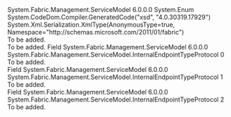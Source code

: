 <Type Name="InternalEndpointTypeProtocol" FullName="System.Fabric.Management.ServiceModel.InternalEndpointTypeProtocol">
  <TypeSignature Language="C#" Value="public enum InternalEndpointTypeProtocol" />
  <TypeSignature Language="ILAsm" Value=".class public auto ansi sealed InternalEndpointTypeProtocol extends System.Enum" />
  <TypeSignature Language="DocId" Value="T:System.Fabric.Management.ServiceModel.InternalEndpointTypeProtocol" />
  <TypeSignature Language="VB.NET" Value="Public Enum InternalEndpointTypeProtocol" />
  <TypeSignature Language="F#" Value="type InternalEndpointTypeProtocol = " />
  <AssemblyInfo>
    <AssemblyName>System.Fabric.Management.ServiceModel</AssemblyName>
    <AssemblyVersion>6.0.0.0</AssemblyVersion>
  </AssemblyInfo>
  <Base>
    <BaseTypeName>System.Enum</BaseTypeName>
  </Base>
  <Attributes>
    <Attribute>
      <AttributeName>System.CodeDom.Compiler.GeneratedCode("xsd", "4.0.30319.17929")</AttributeName>
    </Attribute>
    <Attribute>
      <AttributeName>System.Xml.Serialization.XmlType(AnonymousType=true, Namespace="http://schemas.microsoft.com/2011/01/fabric")</AttributeName>
    </Attribute>
  </Attributes>
  <Docs>
    <summary>To be added.</summary>
    <remarks>To be added.</remarks>
  </Docs>
  <Members>
    <Member MemberName="http">
      <MemberSignature Language="C#" Value="http" />
      <MemberSignature Language="ILAsm" Value=".field public static literal valuetype System.Fabric.Management.ServiceModel.InternalEndpointTypeProtocol http = int32(0)" />
      <MemberSignature Language="DocId" Value="F:System.Fabric.Management.ServiceModel.InternalEndpointTypeProtocol.http" />
      <MemberSignature Language="VB.NET" Value="http" />
      <MemberSignature Language="F#" Value="http = 0" Usage="System.Fabric.Management.ServiceModel.InternalEndpointTypeProtocol.http" />
      <MemberType>Field</MemberType>
      <AssemblyInfo>
        <AssemblyName>System.Fabric.Management.ServiceModel</AssemblyName>
        <AssemblyVersion>6.0.0.0</AssemblyVersion>
      </AssemblyInfo>
      <ReturnValue>
        <ReturnType>System.Fabric.Management.ServiceModel.InternalEndpointTypeProtocol</ReturnType>
      </ReturnValue>
      <MemberValue>0</MemberValue>
      <Docs>
        <summary>To be added.</summary>
      </Docs>
    </Member>
    <Member MemberName="https">
      <MemberSignature Language="C#" Value="https" />
      <MemberSignature Language="ILAsm" Value=".field public static literal valuetype System.Fabric.Management.ServiceModel.InternalEndpointTypeProtocol https = int32(1)" />
      <MemberSignature Language="DocId" Value="F:System.Fabric.Management.ServiceModel.InternalEndpointTypeProtocol.https" />
      <MemberSignature Language="VB.NET" Value="https" />
      <MemberSignature Language="F#" Value="https = 1" Usage="System.Fabric.Management.ServiceModel.InternalEndpointTypeProtocol.https" />
      <MemberType>Field</MemberType>
      <AssemblyInfo>
        <AssemblyName>System.Fabric.Management.ServiceModel</AssemblyName>
        <AssemblyVersion>6.0.0.0</AssemblyVersion>
      </AssemblyInfo>
      <ReturnValue>
        <ReturnType>System.Fabric.Management.ServiceModel.InternalEndpointTypeProtocol</ReturnType>
      </ReturnValue>
      <MemberValue>1</MemberValue>
      <Docs>
        <summary>To be added.</summary>
      </Docs>
    </Member>
    <Member MemberName="tcp">
      <MemberSignature Language="C#" Value="tcp" />
      <MemberSignature Language="ILAsm" Value=".field public static literal valuetype System.Fabric.Management.ServiceModel.InternalEndpointTypeProtocol tcp = int32(2)" />
      <MemberSignature Language="DocId" Value="F:System.Fabric.Management.ServiceModel.InternalEndpointTypeProtocol.tcp" />
      <MemberSignature Language="VB.NET" Value="tcp" />
      <MemberSignature Language="F#" Value="tcp = 2" Usage="System.Fabric.Management.ServiceModel.InternalEndpointTypeProtocol.tcp" />
      <MemberType>Field</MemberType>
      <AssemblyInfo>
        <AssemblyName>System.Fabric.Management.ServiceModel</AssemblyName>
        <AssemblyVersion>6.0.0.0</AssemblyVersion>
      </AssemblyInfo>
      <ReturnValue>
        <ReturnType>System.Fabric.Management.ServiceModel.InternalEndpointTypeProtocol</ReturnType>
      </ReturnValue>
      <MemberValue>2</MemberValue>
      <Docs>
        <summary>To be added.</summary>
      </Docs>
    </Member>
  </Members>
</Type>